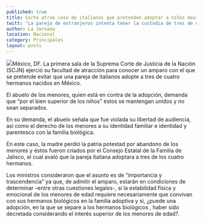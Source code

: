 ```yaml
---
published: true
title: Corte atrae caso de italianos que pretenden adoptar a niños mexicanos
twitt: "La pareja de extranjeros intenta tener la custodia de tres de cuatro hermanos. El abuelo de los menores, demanda que “por el bien superior” de los menores, no sean separados."
author: La Jornada
location: Nacional
category: Principales
layout: posts
---
```


![](http://i.imgur.com/HrQgOMBm.jpg)México, DF. La primera sala de la Suprema Corte de Justicia de la Nación (SCJN) ejerció su facultad de atracción para conocer un amparo con el que se pretende evitar que una pareja de italianos adopte a tres de cuatro hermanos nacidos en México.

El abuelo de los menores, quien está en contra de la adopción, demanda que “por el bien superior de los niños” éstos se mantengan unidos y no sean separados.

En su demanda, el abuelo señala que fue violada su libertad de audiencia, así como el derecho de los menores a su identidad familiar e identidad y parentesco con la familia biológica.

En este caso, la madre perdió la patria potestad por abandono de los menores y éstos fueron criados por el Consejo Estatal de la Familia de Jalisco, el cual avaló que la pareja italiana adoptara a tres de los cuatro hermanos.

Los ministros consideraron que el asunto es de “importancia y trascendencia” ya que, de admitir el amparo, estarán en condiciones de determinar –entre otras cuestiones legales-, si la estabilidad física y emocional de los menores de edad requiere necesariamente que convivan con sus hermanos biológicos en la familia adoptiva y si, ¿puede una adopción, en la que se separe a los hermanos biológicos , haber sido decretada considerando el interés superior de los menores de edad?.
